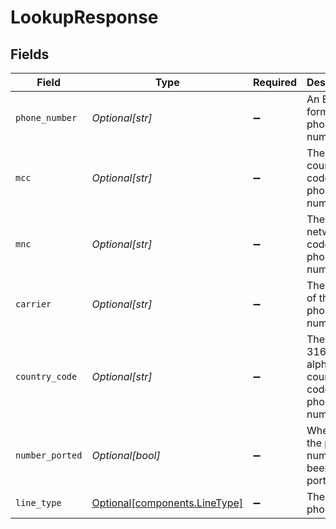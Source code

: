 # LookupResponse


## Fields

| Field                                                                | Type                                                                 | Required                                                             | Description                                                          | Example                                                              |
| -------------------------------------------------------------------- | -------------------------------------------------------------------- | -------------------------------------------------------------------- | -------------------------------------------------------------------- | -------------------------------------------------------------------- |
| `phone_number`                                                       | *Optional[str]*                                                      | :heavy_minus_sign:                                                   | An E.164 formatted phone number.                                     | +1234567890                                                          |
| `mcc`                                                                | *Optional[str]*                                                      | :heavy_minus_sign:                                                   | The mobile country code of the phone number.                         | 310                                                                  |
| `mnc`                                                                | *Optional[str]*                                                      | :heavy_minus_sign:                                                   | The mobile network code of the phone number.                         | 410                                                                  |
| `carrier`                                                            | *Optional[str]*                                                      | :heavy_minus_sign:                                                   | The carrier of the phone number.                                     | AT&T                                                                 |
| `country_code`                                                       | *Optional[str]*                                                      | :heavy_minus_sign:                                                   | The ISO 3166-1 alpha-2 country code of the phone number.             | US                                                                   |
| `number_ported`                                                      | *Optional[bool]*                                                     | :heavy_minus_sign:                                                   | Whether the phone number has been ported.                            |                                                                      |
| `line_type`                                                          | [Optional[components.LineType]](../../models/components/linetype.md) | :heavy_minus_sign:                                                   | The type of phone line.                                              | Mobile                                                               |